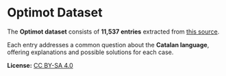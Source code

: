 # Optimot Dataset

The **Optimot dataset** consists of **11,537 entries** extracted from [this source](https://aplicacions.llengua.gencat.cat/llc/AppJava/index.html).

Each entry addresses a common question about the **Catalan language**, offering explanations and possible solutions for each case.

**License:** [CC BY-SA 4.0](https://creativecommons.org/licenses/by-sa/4.0/)

